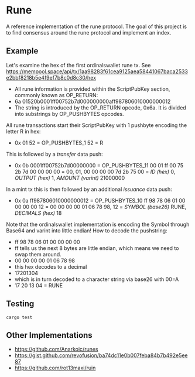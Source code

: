 # Rune

A reference implementation of the rune protocol. The goal of this project is to find consensus around the rune protocol and implement an index. 

## Example 

Let's examine the hex of the first ordinalswallet rune tx. See https://mempool.space/api/tx/1aa98283f61cea9125aea58441067baca2533e2bbf8218b5e4f9ef7b8c0d8c30/hex 
- All rune information is provided within the ScriptPubKey section, commonly known as OP_RETURN: 
- 6a 01520b0001ff00752b7d000000000aff987806010000000012 
- The string is introduced by the OP_RETURN opcode, 0x6a. It is divided into substrings by OP_PUSHBYTES opcodes.

All rune transactions start their ScriptPubKey with 1 pushbyte encoding the letter R in hex: 
- 0x 01 52 
= OP_PUSHBYTES_1 52
= R

This is followed by a _transfer_ data push: 
- 0x 0b 0001ff00752b7d00000000 
= OP_PUSHBYTES_11 00 01 ff 00 75 2b 7d 00 00 00 00 
= 00, 01, 00 00 00 00 7d 2b 75 00
= _ID (hex)_ 0, _OUTPUT (hex)_ 1, _AMOUNT (varint)_ 21000000

In a mint tx this is then followed by an additional _issuance_ data push: 
- 0x 0a ff987806010000000012
= OP_PUSHBYTES_10 ff 98 78 06 01 00 00 00 00 12 
= 00 00 00 00 01 06 78 98, 12
= _SYMBOL (base26)_ RUNE, _DECIMALS (hex)_ 18

Note that the ordinalswallet implementation is encoding the Symbol through Base64 and varint into little endian!
How to decode the pushstring: 
- ff 98 78 06 01 00 00 00 00 
- ff tells us the next 8 bytes are little endian, which means we need to swap them around. 
- 00 00 00 00 01 06 78 98 
- this hex decodes to a decimal 
- 17201304
- which is in turn decoded to a character string via base26 with 00=A
- 17 20 13 04 
= RUNE

## Testing

```
cargo test
```

## Other Implementations

- https://github.com/Anarkoic/runes
- https://gist.github.com/revofusion/ba74dc11e0b007feba84b7b492e5ee87
- https://github.com/rot13maxi/ruin
